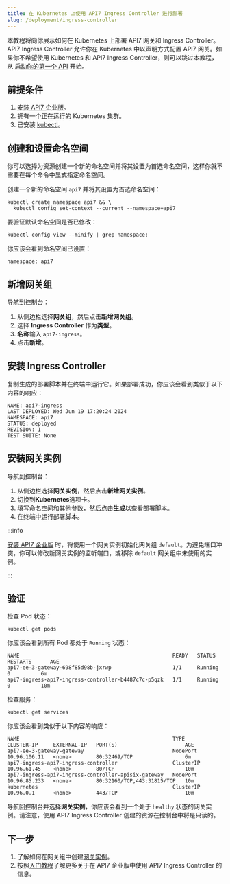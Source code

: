 ```yaml
---
title: 在 Kubernetes 上使用 API7 Ingress Controller 进行部署
slug: /deployment/ingress-controller
---
```


本教程将向你展示如何在 Kubernetes 上部署 API7 网关和 Ingress Controller。API7 Ingress Controller 允许你在 Kubernetes 中以声明方式配置 API7 网关。如果你不希望使用 Kubernetes 和 API7 Ingress Controller，则可以跳过本教程，从 [启动你的第一个 API](../getting-started/launch-your-first-api.md) 开始。

## 前提条件

1. [安装 API7 企业版](../getting-started/install-api7-ee.md)。
2. 拥有一个正在运行的 Kubernetes 集群。
3. 已安装 [kubectl](https://kubernetes.io/docs/tasks/tools/#kubectl)。

## 创建和设置命名空间

你可以选择为资源创建一个新的命名空间并将其设置为首选命名空间，这样你就不需要在每个命令中显式指定命名空间。

创建一个新的命名空间 `api7` 并将其设置为首选命名空间：

```shell
kubectl create namespace api7 && \
  kubectl config set-context --current --namespace=api7
```

要验证默认命名空间是否已修改：

```shell
kubectl config view --minify | grep namespace:
```

你应该会看到命名空间已设置：

```text
namespace: api7
```

## 新增网关组

导航到控制台：

1. 从侧边栏选择**网关组**，然后点击**新增网关组**。
2. 选择 **Ingress Controller** 作为**类型**。
3. **名称**输入 `api7-ingress`。
3. 点击**新增**。

## 安装 Ingress Controller

复制生成的部署脚本并在终端中运行它。如果部署成功，你应该会看到类似于以下内容的响应：

```text
NAME: api7-ingress
LAST DEPLOYED: Wed Jun 19 17:20:24 2024
NAMESPACE: api7
STATUS: deployed
REVISION: 1
TEST SUITE: None
```

## 安装网关实例

导航到控制台：

1. 从侧边栏选择**网关实例**，然后点击**新增网关实例**。
2. 切换到**Kubernetes**选项卡。
3. 填写命名空间和其他参数，然后点击**生成**以查看部署脚本。
3. 在终端中运行部署脚本。

:::info

[安装 API7 企业版](../getting-started/install-api7-ee.md) 时，将使用一个网关实例初始化网关组 `default`。为避免端口冲突，你可以修改新网关实例的监听端口，或移除 `default` 网关组中未使用的实例。

:::

## 验证

检查 Pod 状态：

```shell
kubectl get pods
```

你应该会看到所有 Pod 都处于 `Running` 状态：

```text
NAME                                                  READY   STATUS    RESTARTS      AGE
api7-ee-3-gateway-698f85d98b-jxrwp                    1/1     Running      0          6m
api7-ingress-api7-ingress-controller-b4487c7c-p5qzk   1/1     Running      0          10m
```

检查服务：

```shell
kubectl get services
```

你应该会看到类似于以下内容的响应：

```text
NAME                                                  TYPE        CLUSTER-IP     EXTERNAL-IP   PORT(S)                      AGE
api7-ee-3-gateway-gateway                             NodePort    10.96.106.11   <none>        80:32469/TCP                 6m
api7-ingress-api7-ingress-controller                  ClusterIP   10.96.61.45    <none>        80/TCP                       10m
api7-ingress-api7-ingress-controller-apisix-gateway   NodePort    10.96.85.233   <none>        80:32160/TCP,443:31815/TCP   10m
kubernetes                                            ClusterIP   10.96.0.1      <none>        443/TCP                      10m
```

导航回控制台并选择**网关实例**，你应该会看到一个处于 `healthy` 状态的网关实例。请注意，使用 API7 Ingress Controller 创建的资源在控制台中将是只读的。

## 下一步

1. 了解如何在网关组中创建[网关实例](../getting-started/add-gateway-instance.md)。
2. 按照[入门教程](../getting-started/launch-your-first-api.md)了解更多关于在 API7 企业版中使用 API7 Ingress Controller 的信息。
